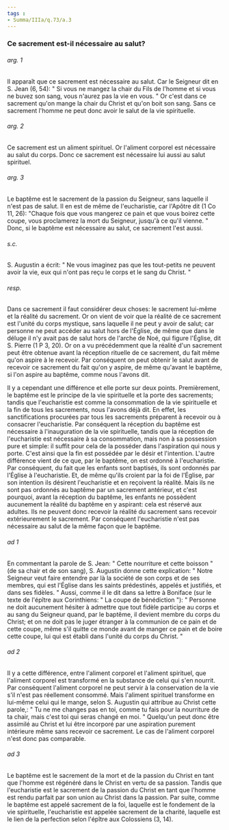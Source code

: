 ```yaml
---
tags : 
- Summa/IIIa/q.73/a.3
---
```


### Ce sacrement est-il nécessaire au salut?

###### arg. 1
Il apparaît que ce sacrement est nécessaire au salut. Car le Seigneur dit en S. Jean (6, 54): " Si vous ne mangez la chair du Fils de l'homme et si vous ne buvez son sang, vous n'aurez pas la vie en vous. " Or c'est dans ce sacrement qu'on mange la chair du Christ et qu'on boit son sang. Sans ce sacrement l'homme ne peut donc avoir le salut de la vie spirituelle. 

###### arg. 2
Ce sacrement est un aliment spirituel. Or l'aliment corporel est nécessaire au salut du corps. Donc ce sacrement est nécessaire lui aussi au salut spirituel. 

###### arg. 3
Le baptême est le sacrement de la passion du Seigneur, sans laquelle il n'est pas de salut. Il en est de même de l'eucharistie, car l'Apôtre dit (1 Co 11, 26): "Chaque fois que vous mangerez ce pain et que vous boirez cette coupe, vous proclamerez la mort du Seigneur, jusqu'à ce qu'il vienne. " Donc, si le baptême est nécessaire au salut, ce sacrement l'est aussi. 

###### s.c.
S. Augustin a écrit: " Ne vous imaginez pas que les tout-petits ne peuvent avoir la vie, eux qui n'ont pas reçu le corps et le sang du Christ. " 

###### resp.
Dans ce sacrement il faut considérer deux choses: le sacrement lui-même et la réalité du sacrement. Or on vient de voir que la réalité de ce sacrement est l'unité du corps mystique, sans laquelle il ne peut y avoir de salut; car personne ne peut accéder au salut hors de l'Église, de même que dans le déluge il n'y avait pas de salut hors de l'arche de Noé, qui figure l'Église, dit S. Pierre (1 P 3, 20). Or on a vu précédemment que la réalité d'un sacrement peut être obtenue avant la réception rituelle de ce sacrement, du fait même qu'on aspire à le recevoir. Par conséquent on peut obtenir le salut avant de recevoir ce sacrement du fait qu'on y aspire, de même qu'avant le baptême, si l'on aspire au baptême, comme nous l'avons dit. 

Il y a cependant une différence et elle porte sur deux points. Premièrement, le baptême est le principe de la vie spirituelle et la porte des sacrements; tandis que l'eucharistie est comme la consommation de la vie spirituelle et la fin de tous les sacrements, nous l'avons déjà dit. En effet, les sanctifications procurées par tous les sacrements préparent à recevoir ou à consacrer l'eucharistie. Par conséquent la réception du baptême est nécessaire à l'inauguration de la vie spirituelle, tandis que la réception de l'eucharistie est nécessaire à sa consommation, mais non à sa possession pure et simple: il suffit pour cela de la posséder dans l'aspiration qui nous y porte. C'est ainsi que la fin est possédée par le désir et l'intention. L'autre différence vient de ce que, par le baptême, on est ordonné à l'eucharistie. Par conséquent, du fait que les enfants sont baptisés, ils sont ordonnés par l'Église à l'eucharistie. Et, de même qu'ils croient par la foi de l'Église, par son intention ils désirent l'eucharistie et en reçoivent la réalité. Mais ils ne sont pas ordonnés au baptême par un sacrement antérieur, et c'est pourquoi, avant la réception du baptême, les enfants ne possèdent aucunement la réalité du baptême en y aspirant: cela est réservé aux adultes. Ils ne peuvent donc recevoir la réalité du sacrement sans recevoir extérieurement le sacrement. Par conséquent l'eucharistie n'est pas nécessaire au salut de la même façon que le baptême. 

###### ad 1
En commentant la parole de S. Jean: " Cette nourriture et cette boisson " (de sa chair et de son sang), S. Augustin donne cette explication: " Notre Seigneur veut faire entendre par là la société de son corps et de ses membres, qui est l'Église dans les saints prédestinés, appelés et justifiés, et dans ses fidèles. " Aussi, comme il le dit dans sa lettre à Boniface (sur le texte de l'épître aux Corinthiens: " La coupe de bénédiction "): " Personne ne doit aucunement hésiter à admettre que tout fidèle participe au corps et au sang du Seigneur quand, par le baptême, il devient membre du corps du Christ; et on ne doit pas le juger étranger à la communion de ce pain et de cette coupe, même s'il quitte ce monde avant de manger ce pain et de boire cette coupe, lui qui est établi dans l'unité du corps du Christ. " 

###### ad 2
Il y a cette différence, entre l'aliment corporel et l'aliment spirituel, que l'aliment corporel est transformé en la substance de celui qui s'en nourrit. Par conséquent l'aliment corporel ne peut servir à la conservation de la vie s'il n'est pas réellement consommé. Mais l'aliment spirituel transforme en lui-même celui qui le mange, selon S. Augustin qui attribue au Christ cette parole,: " Tu ne me changes pas en toi, comme tu fais pour la nourriture de ta chair, mais c'est toi qui seras changé en moi. " Quelqu'un peut donc être assimilé au Christ et lui être incorporé par une aspiration purement intérieure même sans recevoir ce sacrement. Le cas de l'aliment corporel n'est donc pas comparable. 

###### ad 3
Le baptême est le sacrement de la mort et de la passion du Christ en tant que l'homme est régénéré dans le Christ en vertu de sa passion. Tandis que l'eucharistie est le sacrement de la passion du Christ en tant que l'homme est rendu parfait par son union au Christ dans la passion. Par suite, comme le baptême est appelé sacrement de la foi, laquelle est le fondement de la vie spirituelle, l'eucharistie est appelée sacrement de la charité, laquelle est le lien de la perfection selon l'épître aux Colossiens (3, 14). 

